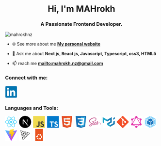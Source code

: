 <h1 align="center">Hi, I'm MAHrokh</h1>
<h3 align="center">A Passionate Frontend Developer.</h3>

<p align="left"> <img src="https://komarev.com/ghpvc/?username=mahrokhnz&label=Profile%20views&color=0e75b6&style=flat" alt="mahrokhnz" /> </p>

- 🌐 See more about me **[My personal website](https://www.mahrokhnz.ir)**

- 💬 Ask me about **Next js, React js, Javascript, Typescript, css3, HTML5**

- 📫 reach me **[mailto:mahrokh.nz@gmail.com](mahrokh.nz@gmail.com)**

<h3 align="left">Connect with me:</h3>
<p>
<a href="https://www.linkedin.com/in/mahrokh-nabizadeh-335326144/" target="blank"><img align="center" src="assets/social/linkedin-original.svg" alt="linkedin" height="40" width="40" /></a>
</p>

<h3 align="left">Languages and Tools:</h3>
<p>
<a style="margin-inline-end: 2px" href="https://reactjs.org/" target="_blank" rel="noreferrer"> <img src="assets/tools/react-original.svg" alt="reactjs" width="40" height="40"/></a>
<a style="margin-inline-end: 2px" href="https://nextjs.org/" target="_blank" rel="noreferrer"> <img src="assets/tools/nextjs-original.svg" alt="nextjs" width="40" height="40"/></a>
<a style="margin-inline-end: 2px" href="https://www.javascript.com/" target="_blank" rel="noreferrer"> <img src="assets/tools/javascript-original.svg" alt="javascript" width="40" height="40"/></a>
<a style="margin-inline-end: 2px" href="https://www.typescriptlang.org/" target="_blank" rel="noreferrer"> <img src="assets/tools/typescript-original.svg" alt="typescript" width="40" height="40"/></a>
<a style="margin-inline-end: 2px" href="https://html.com/" target="_blank" rel="noreferrer"> <img src="assets/tools/html5-original.svg" alt="html5" width="40" height="40"/></a>
<a style="margin-inline-end: 2px" href="https://www.w3.org/Style/CSS/Overview.en.html" target="_blank" rel="noreferrer"> <img src="assets/tools/css3-original.svg" alt="css3" width="40" height="40"/></a>
<a style="margin-inline-end: 2px" href="https://sass-lang.com/" target="_blank" rel="noreferrer"> <img src="assets/tools/sass-original.svg" alt="sass" width="40" height="40"/></a>
<a style="margin-inline-end: 2px" href="https://mui.com/" target="_blank" rel="noreferrer"> <img src="assets/tools/materialui-original.svg" alt="materialui" width="40" height="40"/></a>
<a style="margin-inline-end: 2px" href="https://git-scm.com/" target="_blank" rel="noreferrer"> <img src="assets/tools/git-original.svg" alt="git" width="40" height="40"/></a>
<a style="margin-inline-end: 2px" href="https://graphql.org/" target="_blank" rel="noreferrer"> <img src="assets/tools/graphql-plain.svg" alt="graphql" width="40" height="40"/></a>
<a style="margin-inline-end: 2px" href="https://webpack.js.org/" target="_blank" rel="noreferrer"> <img src="assets/tools/webpack-original.svg" alt="webpack" width="40" height="40"/></a>
<a style="margin-inline-end: 2px" href="https://vite.dev/" target="_blank" rel="noreferrer"> <img src="assets/tools/vitejs-original.svg" alt="vitejs" width="40" height="40"/></a>
<a style="margin-inline-end: 2px" href="https://threejs.org/" target="_blank" rel="noreferrer"> <img src="assets/tools/threejs-original.svg" alt="threejs" width="40" height="40"/></a>
<a href="https://ubuntu.com/" target="_blank" rel="noreferrer"> <img src="assets/tools/ubuntu-original.svg" alt="ubunto" width="40" height="40"/></a>
</p>

[//]: # (<p><img align="left" src="https://github-readme-stats.vercel.app/api/top-langs?username=mahrokhnz&show_icons=true&locale=en&layout=compact" alt="mahrokhnz" /></p>)
